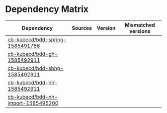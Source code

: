 # Dependency Matrix

Dependency | Sources | Version | Mismatched versions
---------- | ------- | ------- | -------------------
[cb-kubecd/bdd-spring-1585491786](https://github.com/cb-kubecd/bdd-spring-1585491786.git) |  | []() | 
[cb-kubecd/bdd-gh-1585492911](https://github.com/cb-kubecd/bdd-gh-1585492911.git) |  | []() | 
[cb-kubecd/bdd-sbhg-1585492911](https://github.com/cb-kubecd/bdd-sbhg-1585492911.git) |  | []() | 
[cb-kubecd/bdd-nh-1585492911](https://github.com/cb-kubecd/bdd-nh-1585492911.git) |  | []() | 
[cb-kubecd/bdd-nh-import-1585495200](https://github.com/cb-kubecd/bdd-nh-import-1585495200.git) |  | []() | 
